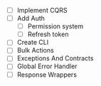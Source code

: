-   [ ] Implement CQRS
-   [ ] Add Auth
    -   [ ] Permission system
    -   [ ] Refresh token
-   [ ] Create CLI
-   [ ] Bulk Actions
-   [ ] Exceptions And Contracts
-   [ ] Global Error Handler
-   [ ] Response Wrappers
